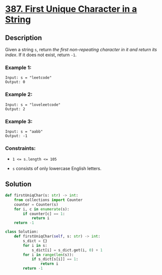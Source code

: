 # [387. First Unique Character in a String](https://leetcode.com/problems/first-unique-character-in-a-string/description/?envType=daily-question&envId=2024-02-05)

## Description

Given a string `s`, return *the first non-repeating character in it and return its index*. If it does not exist, return `-1`.

### Example 1:

```
Input: s = "leetcode"
Output: 0
```

### Example 2:

```
Input: s = "loveleetcode"
Output: 2
```

### Example 3:

```
Input: s = "aabb"
Output: -1
```

### Constraints:

- `1 <= s.length <= 105`

- `s` consists of only lowercase English letters.

## Solution

```python
def firstUniqChar(s: str) -> int:
    from collections import Counter
    counter = Counter(s)
    for i, c in enumerate(s):
        if counter[c] == 1:
            return i
    return -1
```
```python
class Solution:
    def firstUniqChar(self, s: str) -> int:
        s_dict = {}
        for i in s:
            s_dict[i] = s_dict.get(i, 0) + 1
        for i in range(len(s)):
            if s_dict[s[i]] == 1:
                return i
        return -1

```